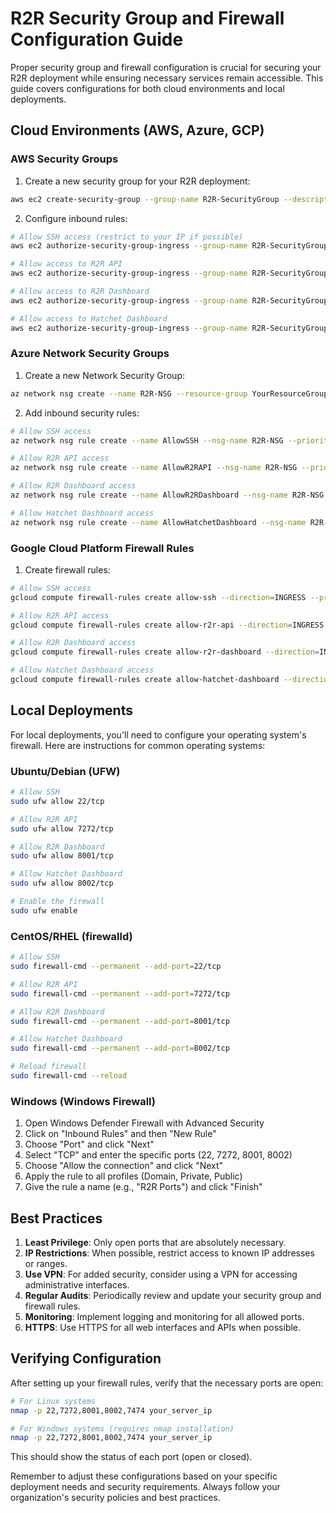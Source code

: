 # R2R Security Group and Firewall Configuration Guide

Proper security group and firewall configuration is crucial for securing your R2R deployment while ensuring necessary services remain accessible. This guide covers configurations for both cloud environments and local deployments.

## Cloud Environments (AWS, Azure, GCP)

### AWS Security Groups

1. Create a new security group for your R2R deployment:

```bash
aws ec2 create-security-group --group-name R2R-SecurityGroup --description "Security group for R2R deployment"
```

2. Configure inbound rules:

```bash
# Allow SSH access (restrict to your IP if possible)
aws ec2 authorize-security-group-ingress --group-name R2R-SecurityGroup --protocol tcp --port 22 --cidr 0.0.0.0/0

# Allow access to R2R API
aws ec2 authorize-security-group-ingress --group-name R2R-SecurityGroup --protocol tcp --port 7272 --cidr 0.0.0.0/0

# Allow access to R2R Dashboard
aws ec2 authorize-security-group-ingress --group-name R2R-SecurityGroup --protocol tcp --port 8001 --cidr 0.0.0.0/0

# Allow access to Hatchet Dashboard
aws ec2 authorize-security-group-ingress --group-name R2R-SecurityGroup --protocol tcp --port 8002 --cidr 0.0.0.0/0
```

### Azure Network Security Groups

1. Create a new Network Security Group:

```bash
az network nsg create --name R2R-NSG --resource-group YourResourceGroup --location YourLocation
```

2. Add inbound security rules:

```bash
# Allow SSH access
az network nsg rule create --name AllowSSH --nsg-name R2R-NSG --priority 100 --resource-group YourResourceGroup --access Allow --direction Inbound --protocol Tcp --source-address-prefixes '*' --source-port-ranges '*' --destination-address-prefixes '*' --destination-port-ranges 22

# Allow R2R API access
az network nsg rule create --name AllowR2RAPI --nsg-name R2R-NSG --priority 200 --resource-group YourResourceGroup --access Allow --direction Inbound --protocol Tcp --source-address-prefixes '*' --source-port-ranges '*' --destination-address-prefixes '*' --destination-port-ranges 7272

# Allow R2R Dashboard access
az network nsg rule create --name AllowR2RDashboard --nsg-name R2R-NSG --priority 300 --resource-group YourResourceGroup --access Allow --direction Inbound --protocol Tcp --source-address-prefixes '*' --source-port-ranges '*' --destination-address-prefixes '*' --destination-port-ranges 8001

# Allow Hatchet Dashboard access
az network nsg rule create --name AllowHatchetDashboard --nsg-name R2R-NSG --priority 400 --resource-group YourResourceGroup --access Allow --direction Inbound --protocol Tcp --source-address-prefixes '*' --source-port-ranges '*' --destination-address-prefixes '*' --destination-port-ranges 8002
```

### Google Cloud Platform Firewall Rules

1. Create firewall rules:

```bash
# Allow SSH access
gcloud compute firewall-rules create allow-ssh --direction=INGRESS --priority=1000 --network=default --action=ALLOW --rules=tcp:22 --source-ranges=0.0.0.0/0

# Allow R2R API access
gcloud compute firewall-rules create allow-r2r-api --direction=INGRESS --priority=1000 --network=default --action=ALLOW --rules=tcp:7272 --source-ranges=0.0.0.0/0

# Allow R2R Dashboard access
gcloud compute firewall-rules create allow-r2r-dashboard --direction=INGRESS --priority=1000 --network=default --action=ALLOW --rules=tcp:8001 --source-ranges=0.0.0.0/0

# Allow Hatchet Dashboard access
gcloud compute firewall-rules create allow-hatchet-dashboard --direction=INGRESS --priority=1000 --network=default --action=ALLOW --rules=tcp:8002 --source-ranges=0.0.0.0/0
```

## Local Deployments

For local deployments, you'll need to configure your operating system's firewall. Here are instructions for common operating systems:

### Ubuntu/Debian (UFW)

```bash
# Allow SSH
sudo ufw allow 22/tcp

# Allow R2R API
sudo ufw allow 7272/tcp

# Allow R2R Dashboard
sudo ufw allow 8001/tcp

# Allow Hatchet Dashboard
sudo ufw allow 8002/tcp

# Enable the firewall
sudo ufw enable
```

### CentOS/RHEL (firewalld)

```bash
# Allow SSH
sudo firewall-cmd --permanent --add-port=22/tcp

# Allow R2R API
sudo firewall-cmd --permanent --add-port=7272/tcp

# Allow R2R Dashboard
sudo firewall-cmd --permanent --add-port=8001/tcp

# Allow Hatchet Dashboard
sudo firewall-cmd --permanent --add-port=8002/tcp

# Reload firewall
sudo firewall-cmd --reload
```

### Windows (Windows Firewall)

1. Open Windows Defender Firewall with Advanced Security
2. Click on "Inbound Rules" and then "New Rule"
3. Choose "Port" and click "Next"
4. Select "TCP" and enter the specific ports (22, 7272, 8001, 8002)
5. Choose "Allow the connection" and click "Next"
6. Apply the rule to all profiles (Domain, Private, Public)
7. Give the rule a name (e.g., "R2R Ports") and click "Finish"

## Best Practices

1. **Least Privilege**: Only open ports that are absolutely necessary.
2. **IP Restrictions**: When possible, restrict access to known IP addresses or ranges.
3. **Use VPN**: For added security, consider using a VPN for accessing administrative interfaces.
4. **Regular Audits**: Periodically review and update your security group and firewall rules.
5. **Monitoring**: Implement logging and monitoring for all allowed ports.
6. **HTTPS**: Use HTTPS for all web interfaces and APIs when possible.

## Verifying Configuration

After setting up your firewall rules, verify that the necessary ports are open:

```bash
# For Linux systems
nmap -p 22,7272,8001,8002,7474 your_server_ip

# For Windows systems (requires nmap installation)
nmap -p 22,7272,8001,8002,7474 your_server_ip
```

This should show the status of each port (open or closed).

Remember to adjust these configurations based on your specific deployment needs and security requirements. Always follow your organization's security policies and best practices.